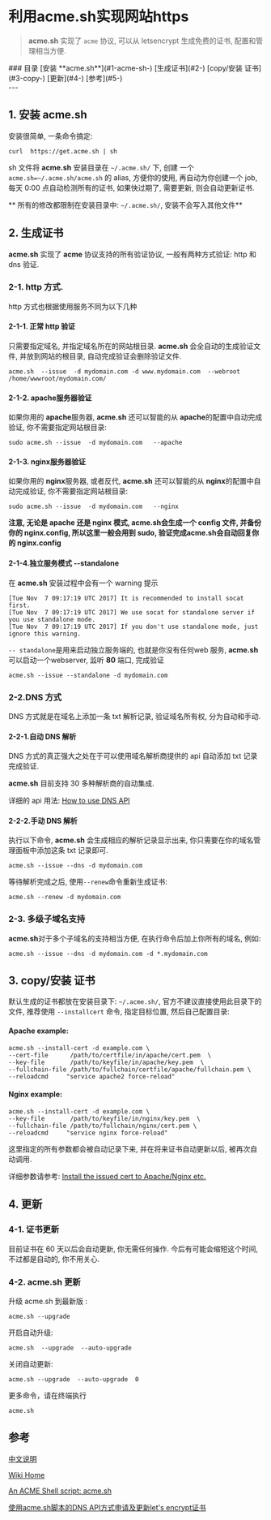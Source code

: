 # 利用acme.sh实现网站https

> **acme.sh** 实现了 `acme` 协议, 可以从 letsencrypt 生成免费的证书, 配置和管理相当方便.

<div class="nav-list">
### 目录
[安装 **acme.sh**](#1-acme-sh-)
[生成证书](#2-)
[copy/安装 证书](#3-copy-)
[更新](#4-)
[参考](#5-)
</div>
---

## 1. 安装 **acme.sh**

安装很简单, 一条命令搞定:
```
curl  https://get.acme.sh | sh
```

sh 文件将 **acme.sh** 安装目录在 `~/.acme.sh/` 下, 创建 一个 `acme.sh=~/.acme.sh/acme.sh` 的 alias, 方便你的使用, 再自动为你创建一个 job,  每天 0:00 点自动检测所有的证书, 如果快过期了, 需要更新, 则会自动更新证书.

** 所有的修改都限制在安装目录中: `~/.acme.sh/`, 安装不会写入其他文件**

## 2. 生成证书

**acme.sh** 实现了 **acme** 协议支持的所有验证协议, 一般有两种方式验证: http 和 dns 验证.

### 2-1. http 方式.

http 方式也根据使用服务不同为以下几种

#### 2-1-1. 正常 http 验证

只需要指定域名, 并指定域名所在的网站根目录. **acme.sh** 会全自动的生成验证文件, 并放到网站的根目录, 自动完成验证会删除验证文件.

```
acme.sh  --issue  -d mydomain.com -d www.mydomain.com  --webroot  /home/wwwroot/mydomain.com/
```

#### 2-1-2. **apache**服务器验证

如果你用的 **apache**服务器, **acme.sh** 还可以智能的从 **apache**的配置中自动完成验证, 你不需要指定网站根目录:
```
sudo acme.sh --issue  -d mydomain.com   --apache
```

#### 2-1-3. **nginx**服务器验证

如果你用的 **nginx**服务器, 或者反代, **acme.sh** 还可以智能的从 **nginx**的配置中自动完成验证, 你不需要指定网站根目录:
```
sudo acme.sh --issue  -d mydomain.com   --nginx
```

**注意, 无论是 apache 还是 nginx 模式, acme.sh会生成一个 config 文件, 并备份你的 nginx.config, 所以这里一般会用到 sudo, 验证完成acme.sh会自动回复你的 nginx.config**

#### 2-1-4.独立服务模式 **--standalone**

在 **acme.sh** 安装过程中会有一个 warning 提示

```
[Tue Nov  7 09:17:19 UTC 2017] It is recommended to install socat first.
[Tue Nov  7 09:17:19 UTC 2017] We use socat for standalone server if you use standalone mode.
[Tue Nov  7 09:17:19 UTC 2017] If you don't use standalone mode, just ignore this warning.
```

`-- standalone`是用来启动独立服务端的, 也就是你没有任何web 服务, **acme.sh** 可以启动一个webserver, 监听 **80** 端口, 完成验证

```
acme.sh --issue --standalone -d mydomain.com
```

### 2-2.DNS 方式

DNS 方式就是在域名上添加一条 txt 解析记录, 验证域名所有权, 分为自动和手动.

#### 2-2-1.自动 DNS 解析
DNS 方式的真正强大之处在于可以使用域名解析商提供的 api 自动添加 txt 记录完成验证.

**acme.sh** 目前支持 30 多种解析商的自动集成.

详细的 api 用法: [How to use DNS API](https://github.com/Neilpang/acme.sh/blob/master/dnsapi/README.md)

#### 2-2-2.手动 DNS 解析

执行以下命令, **acme.sh** 会生成相应的解析记录显示出来, 你只需要在你的域名管理面板中添加这条 txt 记录即可.

```
acme.sh --issue --dns -d mydomain.com
```

等待解析完成之后, 使用`--renew`命令重新生成证书:

```
acme.sh --renew -d mydomain.com
```

### 2-3. 多级子域名支持

**acme.sh**对于多个子域名的支持相当方便, 在执行命令后加上你所有的域名, 例如:

```
acme.sh --issue --dns -d mydomain.com -d *.mydomain.com
```

## 3. copy/安装 证书

默认生成的证书都放在安装目录下: `~/.acme.sh/`,  官方不建议直接使用此目录下的文件, 推荐使用 `--installcert` 命令, 指定目标位置, 然后自己配置目录:

#### Apache example:
```
acme.sh --install-cert -d example.com \
--cert-file      /path/to/certfile/in/apache/cert.pem  \
--key-file       /path/to/keyfile/in/apache/key.pem  \
--fullchain-file /path/to/fullchain/certfile/apache/fullchain.pem \
--reloadcmd     "service apache2 force-reload"
```

#### Nginx example:
```
acme.sh --install-cert -d example.com \
--key-file       /path/to/keyfile/in/nginx/key.pem  \
--fullchain-file /path/to/fullchain/nginx/cert.pem \
--reloadcmd     "service nginx force-reload"
```

这里指定的所有参数都会被自动记录下来, 并在将来证书自动更新以后, 被再次自动调用.

详细参数请参考: [Install the issued cert to Apache/Nginx etc.](https://github.com/Neilpang/acme.sh#3-install-the-issued-cert-to-apachenginx-etc)


## 4. 更新

### 4-1. 证书更新

目前证书在 60 天以后会自动更新, 你无需任何操作. 今后有可能会缩短这个时间, 不过都是自动的, 你不用关心.

### 4-2. acme.sh 更新

升级 acme.sh 到最新版 :
```
acme.sh --upgrade
```

开启自动升级:

```
acme.sh  --upgrade  --auto-upgrade
```

关闭自动更新:

```
acme.sh --upgrade  --auto-upgrade  0
```

更多命令，请在终端执行
```
acme.sh
```

## 参考
[中文说明](https://github.com/Neilpang/acme.sh/wiki/%E8%AF%B4%E6%98%8E)

[Wiki Home](https://github.com/Neilpang/acme.sh/wiki)

[An ACME Shell script: acme.sh](https://github.com/Neilpang/acme.sh)

[使用acme.sh脚本的DNS API方式申请及更新let's encrypt证书](http://www.racksam.com/2016/12/26/centos-nginx-setup-lets-encrypt-with-acme-sh/)

